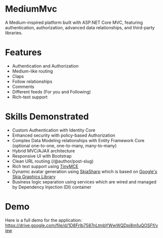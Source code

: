 # MediumMvc
A Medium-inspired platform built with ASP.NET Core MVC, featuring authentication, authorization, advanced data relationships, and third-party libraries.

# Features
- Authentication and Authorization
- Medium-like routing
- Claps
- Follow relationships
- Comments
- Different feeds (For you and Following)
- Rich-text support

# Skills Demonstrated
- Custom Authentication with Identity Core
- Enhanced security with policy-based Authorization
- Complex Data Modeling relationships with Entity Framework Core (optional one-to-one, one-to-many, many-to-many)
- Hybrid MVC/AJAX architecture
- Responsive UI with Bootstrap
- Clean URL routiing (/@author/post-slug)
- Rich text support using [TinyMCE](https://www.tiny.cloud/)
- Dynamic avatar generation using [SkiaSharp](https://github.com/mono/SkiaSharp) which is based on [Google's Skia Graphics Library](https://skia.org/)
- Business logic separation using services which are wired and managed by Dependency Injection (DI) container

# Demo
Here is a full demo for the application:
https://drive.google.com/file/d/1D8FrIb7587nLtmbYWwWQDpj8m1uQOSFf/view
